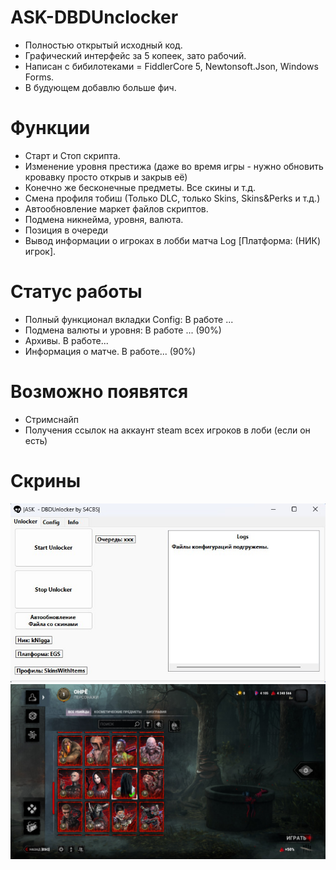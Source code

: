 # ASK-DBDUnclocker
- Полностью открытый исходный код.
- Графический интерфейс за 5 копеек, зато рабочий.
- Написан с бибилотеками = FiddlerCore 5, Newtonsoft.Json, Windows Forms.
- В будующем добавлю больше фич.
# Функции
- Старт и Стоп скрипта.
- Изменение уровня престижа (даже во время игры - нужно обновить кровавку просто открыв и закрыв её)
- Конечно же бесконечные предметы. Все скины и т.д.
- Смена профиля тобиш (Только DLC, только Skins, Skins&Perks и т.д.)
- Автообновление маркет файлов скриптов.
- Подмена никнейма, уровня, валюта.
- Позиция в очереди
- Вывод информации о игроках в лобби матча Log [Платформа: (НИК) игрок].
# Статус работы
- Полный функционал вкладки Config: В работе ...
- Подмена валюты и уровня: В работе ... (90%)
- Архивы. В работе...
- Информация о матче. В работе... (90%)
# Возможно появятся
- Стримснайп
- Получения ссылок на аккаунт steam всех игроков в лоби (если он есть)
# Скрины
![image1](/images/window.jpg?raw=true "Окно программы")
![image2](/images/work.jpg?raw=true "Работа программы")
